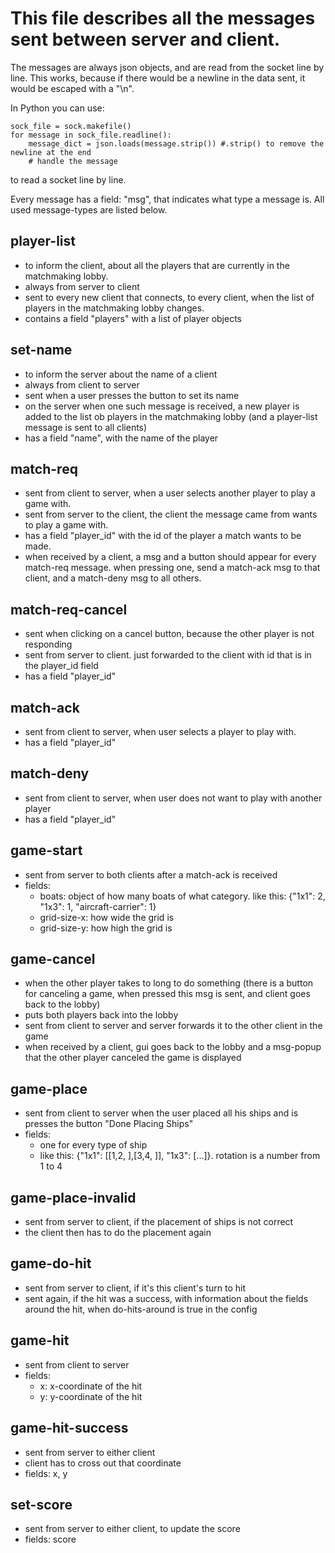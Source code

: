 
# This file describes all the messages sent between server and client.
The messages are always json objects, and are read from the socket line by line. This works, because if there would be a newline in the data sent, it would be escaped with a "\n".

In Python you can use:
```
sock_file = sock.makefile()
for message in sock_file.readline():
	message_dict = json.loads(message.strip()) #.strip() to remove the newline at the end
	# handle the message
```
to read a socket line by line.

Every message has a field: "msg", that indicates what type a message is. All used message-types are listed below.

## player-list
- to inform the client, about all the players that are currently in the matchmaking lobby.
- always from server to client
- sent to every new client that connects, to every client, when the list of players in the matchmaking lobby changes.
- contains a field "players" with a list of player objects

## set-name
- to inform the server about the name of a client
- always from client to server
- sent when a user presses the button to set its name
- on the server when one such message is received, a new player is added to the list ob players in the matchmaking lobby (and a player-list message is sent to all clients)
- has a field "name", with the name of the player

## match-req
- sent from client to server, when a user selects another player to play a game with.
- sent from server to the client, the client the message came from wants to play a game with.
- has a field "player_id" with the id of the player a match wants to be made.
- when received by a client, a msg and a button should appear for every match-req message. when pressing one, send a match-ack msg to that client, and a match-deny msg to all others.

## match-req-cancel
- sent when clicking on a cancel button, because the other player is not responding
- sent from server to client. just forwarded to the client with id that is in the player_id field
- has a field "player_id"

## match-ack
- sent from client to server, when user selects a player to play with.
- has a field "player_id"

## match-deny
- sent from client to server, when user does not want to play with another player
- has a field "player_id"

## game-start
- sent from server to both clients after a match-ack is received
- fields:
	- boats: object of how many boats of what category. like this: {"1x1": 2, "1x3": 1, "aircraft-carrier": 1}
	- grid-size-x: how wide the grid is
	- grid-size-y: how high the grid is

## game-cancel
- when the other player takes to long to do something (there is a button for canceling a game, when pressed this msg is sent, and client goes back to the lobby)
- puts both players back into the lobby
- sent from client to server and server forwards it to the other client in the game
- when received by a client, gui goes back to the lobby and a msg-popup that the other player canceled the game is displayed

## game-place
- sent from client to server when the user placed all his ships and is presses the button "Done Placing Ships"
- fields:
	- one for every type of ship
	- like this: {"1x1": [[1,2, <rotation>],[3,4, <rotation>]], "1x3": [...]}. rotation is a number from 1 to 4

## game-place-invalid
- sent from server to client, if the placement of ships is not correct
- the client then has to do the placement again

## game-do-hit
- sent from server to client, if it's this client's turn to hit
- sent again, if the hit was a success, with information about the fields around the hit, when do-hits-around is true in the config

## game-hit
- sent from client to server
- fields:
	- x: x-coordinate of the hit
	- y: y-coordinate of the hit

## game-hit-success
- sent from server to either client
- client has to cross out that coordinate
- fields: x, y

## set-score
- sent from server to either client, to update the score
- fields: score




